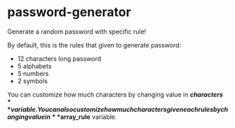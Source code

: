 # password-generator
Generate a random password with specific rule!

By default, this is the rules that given to generate password:
- 12 characters long password
- 5 alphabets
- 5 numbers
- 2 symbols

You can customize how much characters by changing value in **$characters** variable.
You can also customize how much characters given each rules by changing value in **$array_rule** variable.
